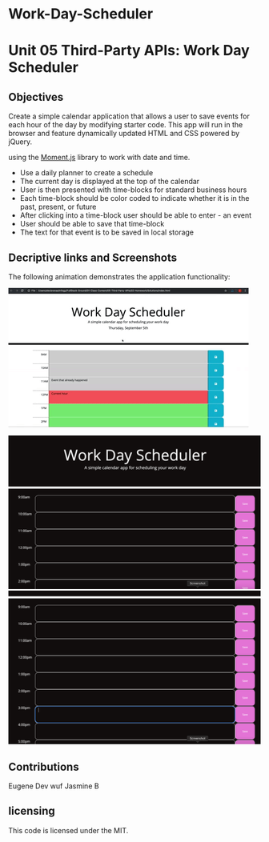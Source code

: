 # Work-Day-Scheduler

# Unit 05 Third-Party APIs: Work Day Scheduler

## Objectives

Create a simple calendar application that allows a user to save events for each hour of the day by modifying starter code. This app will run in the browser and feature dynamically updated HTML and CSS powered by jQuery.

using the [Moment.js](https://momentjs.com/) library to work with date and time. 


- Use a daily planner to create a schedule
- The current day is displayed at the top of the calendar
- User is then presented with time-blocks for standard business hours
- Each time-block should be color coded to indicate whether it  is in the past, present, or future
- After clicking into a time-block user should be able to enter - an event
- User should be able to save that time-block
- The text for that event is to be saved in local storage




## Decriptive links and Screenshots

The following animation demonstrates the application functionality:

![A user clicks on slots on the color-coded calendar and edits the events.](./img/05-third-party-apis-homework-demo.gif)

![](img/workday-planner-screenshot-1.png)
![](./img/workday-planner-screenshot-2.png)

## Contributions

Eugene
Dev wuf
Jasmine B

## licensing

This code is licensed under the MIT.



